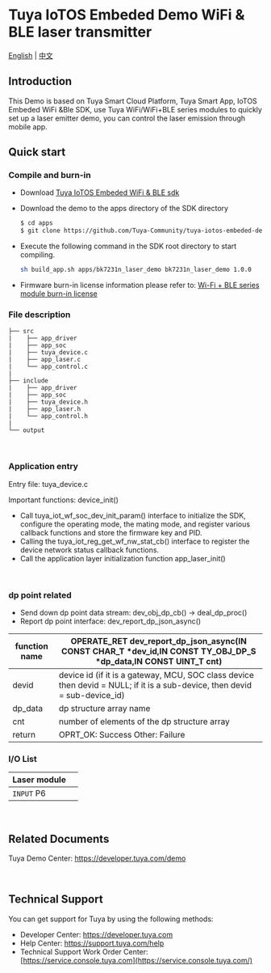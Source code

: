 # Tuya IoTOS Embeded Demo WiFi & BLE laser transmitter

[English](./README.md) | [中文](./README_zh.md)

## Introduction 


This Demo is based on Tuya Smart Cloud Platform, Tuya Smart App, IoTOS Embeded WiFi &Ble SDK, use Tuya WiFi/WiFi+BLE series modules to quickly set up a laser emitter demo, you can control the laser emission through mobile app.
## Quick start

### Compile and burn-in
+ Download [Tuya IoTOS Embeded WiFi & BLE sdk](https://github.com/tuya/tuya-iotos-embeded-sdk-wifi-ble-bk7231n) 

+ Download the demo to the apps directory of the SDK directory 

  ```bash
  $ cd apps
  $ git clone https://github.com/Tuya-Community/tuya-iotos-embeded-demo-wifi-ble-laser-emit
  ```
  
+ Execute the following command in the SDK root directory to start compiling.

  ```bash
  sh build_app.sh apps/bk7231n_laser_demo bk7231n_laser_demo 1.0.0 
  ```

+ Firmware burn-in license information please refer to: [Wi-Fi + BLE series module burn-in license](https://developer.tuya.com/cn/docs/iot/device-development/burn-and-authorization/burn-and-authorize-wifi-ble-modules/burn-and-authorize-wb-series-modules?id=Ka78f4pttsytd) 



### File description
```
├── src	
|    ├── app_driver
|    ├── app_soc                  
|    ├── tuya_device.c           
|    ├── app_laser.c       
|    └── app_control.c      
|
├── include			
|    ├── app_driver
|    ├── app_soc
|    ├── tuya_device.h
|    ├── app_laser.h
|    └── app_control.h
|
└── output            
```

<br>

### Application entry
Entry file: tuya_device.c

Important functions: device_init()

+ Call tuya_iot_wf_soc_dev_init_param() interface to initialize the SDK, configure the operating mode, the mating mode, and register various callback functions and store the firmware key and PID.
+ Calling the tuya_iot_reg_get_wf_nw_stat_cb() interface to register the device network status callback functions.
+ Call the application layer initialization function app_laser_init()

<br>

### dp point related

+ Send down dp point data stream: dev_obj_dp_cb() -> deal_dp_proc()
+ Report dp point interface: dev_report_dp_json_async()

| function name | OPERATE_RET dev_report_dp_json_async(IN CONST CHAR_T *dev_id,IN CONST TY_OBJ_DP_S *dp_data,IN CONST UINT_T cnt)|
| ---|--|
| devid | device id (if it is a gateway, MCU, SOC class device then devid = NULL; if it is a sub-device, then devid = sub-device_id)|
| dp_data | dp structure array name|
| cnt | number of elements of the dp structure array|
| return | OPRT_OK: Success Other: Failure |

### I/O List

|Laser module||
| --- | --- |
|`INPUT` P6||



<br>



## Related Documents

Tuya Demo Center: https://developer.tuya.com/demo


<br>


## Technical Support

You can get support for Tuya by using the following methods:

- Developer Center: https://developer.tuya.com
- Help Center: https://support.tuya.com/help
- Technical Support Work Order Center: [https://service.console.tuya.com](https://service.console.tuya.com/) 


<br>


